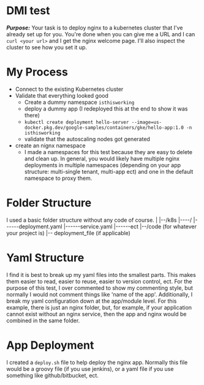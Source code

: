 # DMI test
***Purpose:*** Your task is to deploy nginx to a kubernetes cluster that I've already set up for you. You're done when you can give me a URL and I can `curl <your url>` and I get the nginx welcome page. I'll also inspect
 the cluster to see how you set it up.

# My Process
- Connect to the existing Kubernetes cluster
- Validate that everything looked good
   - Create a dummy namespace `isthisworking`
   - deploy a dummy app (I redeployed this at the end to show it was there)
   - ```kubectl create deployment hello-server --image=us-docker.pkg.dev/google-samples/containers/gke/hello-app:1.0 -n isthisworking```
   - validate that the autoscaling nodes got generated
- create an nignx namespace
  - I made a namespaces for this test because they are easy to delete and clean up. In general, you would likely have multiple nginx deployments in multiple namespaces (depending on your app structure: multi-single tenant, multi-app ect) and one in the default namespace to proxy them.

# Folder Structure
I used a basic folder structure without any code of course.
|
|--/k8s
|----/<APP>
|------deployment.yaml
|------service.yaml
|------ect
|--/code (for whatever your project is)
|-- deployment_file (if applicable)

# Yaml Structure
I find it is best to break up my yaml files into the smallest parts. This makes them easier to read, easier to reuse, easier to version control, ect. For the purpose of this test, I over commented to show my commenting style, but normally I would not comment things like 'name of the app'. Additionally, I break my yaml configuration down at the app/module level. For this example, there is just an nginx folder, but, for example, if your application cannot exist without an nginx service, then the app and nginx would be combined in the same folder.

# App Deployment
I created a ```deploy.sh``` file to help deploy the nginx app. Normally this file would be a groovy file (if you use jenkins), or a yaml file if you use something like github/bitbucket, ect.
